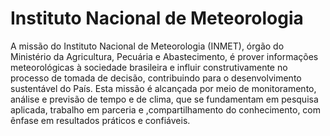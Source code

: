Instituto Nacional de Meteorologia
====

A missão do Instituto Nacional de Meteorologia (INMET), órgão do Ministério da Agricultura, Pecuária e Abastecimento, é prover informações meteorológicas à sociedade brasileira e influir construtivamente no processo de tomada de decisão, contribuindo para o desenvolvimento sustentável do País. Esta missão é alcançada por meio de monitoramento, análise e previsão de tempo e de clima, que se fundamentam em pesquisa aplicada, trabalho em parceria e ,compartilhamento do conhecimento, com ênfase em resultados práticos e confiáveis.
